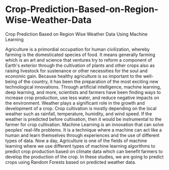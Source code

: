 # Crop-Prediction-Based-on-Region-Wise-Weather-Data
Crop Prediction Based on Region Wise Weather Data Using Machine Learning

Agriculture is a primordial occupation for human civilization, whereby farming is the domesticated species of food. It means generally farming which is an art and science that ventures try to reform a component of Earth's exterior through the cultivation of plants and other crops also as raising livestock for sustenance or other necessities for the soul and economic gain. Because healthy agriculture is so important to the well-being of the country, it has been the preparation of the most exciting new technological innovations. Through artificial intelligence, machine learning, deep learning, and more, scientists and farmers have been finding ways to increase crop production, use less water, and reduce negative impacts on the environment. Weather plays a significant role in the growth and development of a crop. Crop cultivation is mostly depending on the local weather such as rainfall, temperature, humidity, and wind speed. If the weather is predicted before cultivation, then it would be instrumental to the farmer for crop cultivation. Machine Learning is an innovation that can solve peoples‘ real-life problems. It is a technique where a machine can act like a human and learn themselves through experiences and the use of different types of data. Now a day, Agriculture is one of the fields of machine learning where we use different types of machine learning algorithms to predict crop production based on climate data which can benefit farmers to develop the production of the crop. In these studies, we are going to predict crops using Random Forests based on predicted weather data.
